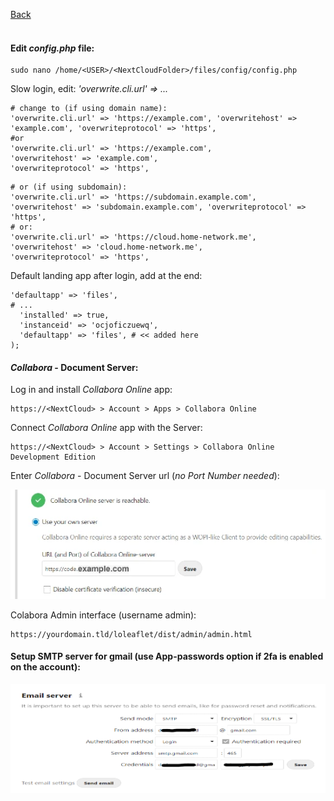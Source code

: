 <p align="left">
  <a href="https://github.com/vdarkobar/cloud/blob/main/all/nc/setup.md">Back</a>
  <br><br>
</p> 
  
#### Edit *config.php* file:
```
sudo nano /home/<USER>/<NextCloudFolder>/files/config/config.php
```  
  
 Slow login, edit: *'overwrite.cli.url' => ...*
```
# change to (if using domain name):
'overwrite.cli.url' => 'https://example.com', 'overwritehost' => 'example.com', 'overwriteprotocol' => 'https',
#or
'overwrite.cli.url' => 'https://example.com', 
'overwritehost' => 'example.com', 
'overwriteprotocol' => 'https',
```
```
# or (if using subdomain):
'overwrite.cli.url' => 'https://subdomain.example.com', 'overwritehost' => 'subdomain.example.com', 'overwriteprotocol' => 'https',
# or:
'overwrite.cli.url' => 'https://cloud.home-network.me',
'overwritehost' => 'cloud.home-network.me',
'overwriteprotocol' => 'https',

```
Default landing app after login, add at the end:
```
'defaultapp' => 'files',
# ...
  'installed' => true,
  'instanceid' => 'ocjoficzuewq',
  'defaultapp' => 'files', # << added here
);
```
  
#### *Collabora* - Document Server:  

Log in and install *Collabora Online* app:
```
https://<NextCloud> > Account > Apps > Collabora Online
```

Connect *Collabora Online* app with the Server:  
```
https://<NextCloud> > Account > Settings > Collabora Online Development Edition
```

Enter *Collabora* - Document Server url (*no Port Number needed*):
  
<p align="center">
  <img src="https://github.com/vdarkobar/cloud/blob/main/misc/Collabora.webp">
</p>

Colabora Admin interface (username admin):
```
https://yourdomain.tld/loleaflet/dist/admin/admin.html
```
  
#### Setup SMTP server for gmail (use App-passwords option if 2fa is enabled on the account):
  
<p align="center">
  <img src="https://github.com/vdarkobar/cloud/blob/main/misc/smtp.webp">
</p>
